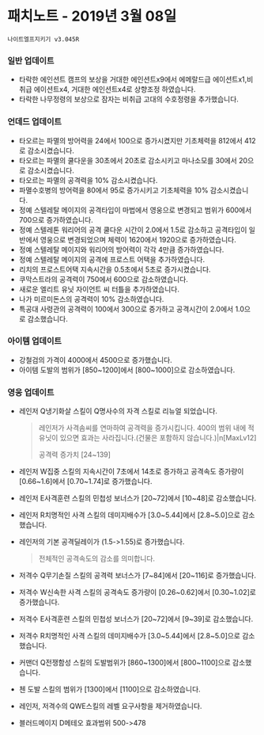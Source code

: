 # 패치노트 - 2019년 3월 08일

```
나이트엘프지키기 v3.045R
```

### 일반 업데이트

- 타락한 에인션트 캠프의 보상을 거대한 에인션트x9에서 에메랄드급 에이션트x1,비취급 에이션트x4, 거대한 에인션트x4로 상향조정 하였습니다.
- 타락한 나무정령의 보상으로 잠자는 비취급 고대의 수호정령을 추가했습니다.

### 언데드 업데이트

- 타오르는 파멸의 방어력을 24에서 100으로 증가시켰지만 기초체력을 812에서 412로 감소시켰습니다.
- 타오르는 파멸의 쿨다운을 30초에서 20초로 감소시키고 마나소모를 30에서 20으로 감소시켰습니다.
- 타오르는 파멸의 공격력을 10% 감소시켰습니다.
- 파멸수호병의 방어력을 80에서 95로 증가시키고 기초체력을 10% 감소시켰습니다.
- 정예 스텔레탈 메이지의 공격타입이 마법에서 영웅으로 변경되고 범위가 600에서 700으로 증가하였습니다.
- 정예 스텔레톤 워리어의 공격 쿨다운 시간이 2.0에서 1.5로 감소하고 공격타입이 일반에서 영웅으로 변경되었으며 체력이 1620에서 1920으로 증가하였습니다.
- 정예 스텔레탈 메이지와 워리어의 방어력이 각각 4만큼 증가하였습니다.
- 정예 스텔레탈 메이지의 공격에 프로스트 어택을 추가하였습니다. 
- 리치의 프로스트어택 지속시간을 0.5초에서 5초로 증가시켰습니다.
- 쿠막스트라의 공격력이 750에서 600으로 감소하였습니다.
- 새로운 엘리트 유닛 자이언트 씨 터틀을 추가하였습니다.
- 나가 미르미돈스의 공격력이 10% 감소하였습니다.
- 특공대 사령관의 공격력이 100에서 300으로 증가하고 공격시간이 2.0에서 1.0으로 감소했습니다.

### 아이템 업데이트

- 강철검의 가격이 4000에서 4500으로 증가했습니다.
- 아이템 도발의 범위가 [850~1200]에서 [800~1000]으로 감소하였습니다.

### 영웅 업데이트

- 레인저 Q냉기화살 스킬이 Q명사수의 자격 스킬로 리뉴얼 되었습니다.

  > 레인저가 사격솜씨를 연마하여 공격력을 증가시킵니다. 400의 범위 내에 적 유닛이 있으면 효과는 사라집니다.(건물은 포함하지 않습니다.)|n[MaxLv12]
  >
  > 공격력 증가치 [24~139]

- 레인저 W집중 스킬의 지속시간이 7초에서 14초로 증가하고 공격속도 증가량이 [0.66~1.6]에서 [0.70~1.74]로 증가했습니다.

- 레인저 E사격훈련 스킬의 민첩성 보너스가 [20~72]에서 [10~48]로 감소했습니다.

- 레인저 R치명적인 사격 스킬의 데미지배수가 [3.0~5.44]에서 [2.8~5.0]으로 감소했습니다.

- 레인저의 기본 공격딜레이가 (1.5->1.55)로 증가했습니다. 

  > 전체적인 공격속도의 감소를 의미합니다.

- 저격수 Q무기손질 스킬의 공격력 보너스가 [7~84]에서 [20~116]로 증가했습니다.

- 저격수 W신속한 사격 스킬의 공격속도 증가량이 [0.26~0.62]에서 [0.30~1.02]로 증가했습니다.

- 저격수 E사격훈련 스킬의 민첩성 보너스가 [20~72]에서 [9~39]로 감소했습니다.

- 저격수 R치명적인 사격 스킬의 데미지배수가 [3.0~5.44]에서 [2.8~5.0]으로 감소했습니다.

- 커맨더 Q전쟁함성 스킬의 도발범위가 [860~1300]에서 [800~1100]으로 감소했습니다.

- 첸 도발 스킬의 범위가 [1300]에서 [1100]으로 감소하였습니다.

- 레인저, 저격수의 QWE스킬의 레벨 요구사항을 제거하였습니다.

- 블러드메이지 D메테오 효과범위 500->478
